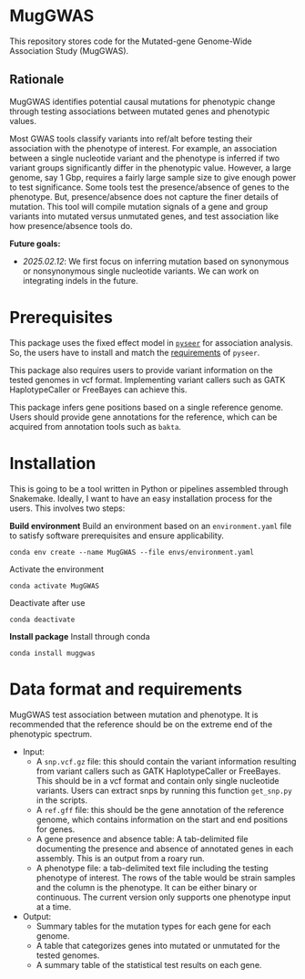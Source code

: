 # MugGWAS
This repository stores code for the Mutated-gene Genome-Wide Association Study (MugGWAS).

## Rationale
MugGWAS identifies potential causal mutations for phenotypic change through testing associations between mutated genes and phenotypic values. 

Most GWAS tools classify variants into ref/alt before testing their association with the phenotype of interest. For example, an association between a single nucleotide variant and the phenotype is inferred if two variant groups significantly differ in the phenotypic value. However, a large genome, say 1 Gbp, requires a fairly large sample size to give enough power to test significance. Some tools test the presence/absence of genes to the phenotype. But, presence/absence does not capture the finer details of mutation. This tool will compile mutation signals of a gene and group variants into mutated versus unmutated genes, and test association like how presence/absence tools do.

**Future goals:**
- _2025.02.12_: We first focus on inferring mutation based on synonymous or nonsynonymous single nucleotide variants. We can work on integrating indels in the future.

# Prerequisites
This package uses the fixed effect model in  [`pyseer`](https://pyseer.readthedocs.io/en/master/index.html) for association analysis. So, the users have to install and match the [requirements](https://pyseer.readthedocs.io/en/master/installation.html#prerequisites) of `pyseer`.

This package also requires users to provide variant information on the tested genomes in vcf format. Implementing variant callers such as GATK HaplotypeCaller or FreeBayes can achieve this.

This package infers gene positions based on a single reference genome. Users should provide gene annotations for the reference, which can be acquired from annotation tools such as `bakta`.

# Installation
This is going to be a tool written in Python or pipelines assembled through Snakemake. Ideally, I want to have an easy installation process for the users. This involves two steps:

**Build environment**
Build an environment based on an `environment.yaml` file to satisfy software prerequisites and ensure applicability.
```
conda env create --name MugGWAS --file envs/environment.yaml
```
Activate the environment
```
conda activate MugGWAS
```
Deactivate after use
```
conda deactivate
```

**Install package**
Install through conda
```
conda install muggwas
```

# Data format and requirements
MugGWAS test association between mutation and phenotype. It is recommended that the reference should be on the extreme end of the phenotypic spectrum.

- Input:
  - A `snp.vcf.gz` file: this should contain the variant information resulting from variant callers such as GATK HaplotypeCaller or FreeBayes. This should be in a vcf format and contain only single nucleotide variants. Users can extract snps by running this function `get_snp.py` in the scripts.
  - A `ref.gff` file: this should be the gene annotation of the reference genome, which contains information on the start and end positions for genes.
  - A gene presence and absence table: A tab-delimited file documenting the presence and absence of annotated genes in each assembly. This is an output from a roary run.
  - A phenotype file: a tab-delimited text file including the testing phenotype of interest. The rows of the table would be strain samples and the column is the phenotype. It can be either binary or continuous. The current version only supports one phenotype input at a time.
- Output:
  - Summary tables for the mutation types for each gene for each genome.
  - A table that categorizes genes into mutated or unmutated for the tested genomes.
  - A summary table of the statistical test results on each gene.
